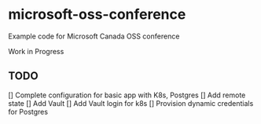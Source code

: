 # microsoft-oss-conference
Example code for Microsoft Canada OSS conference

Work in Progress

## TODO
[] Complete configuration for basic app with K8s, Postgres
[] Add remote state
[] Add Vault
[] Add Vault login for k8s
[] Provision dynamic credentials for Postgres
